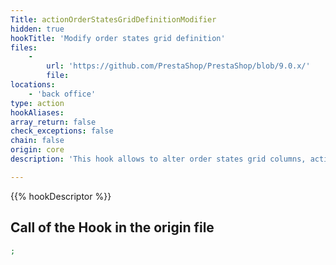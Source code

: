 ```yaml
---
Title: actionOrderStatesGridDefinitionModifier
hidden: true
hookTitle: 'Modify order states grid definition'
files:
    -
        url: 'https://github.com/PrestaShop/PrestaShop/blob/9.0.x/'
        file: 
locations:
    - 'back office'
type: action
hookAliases: 
array_return: false
check_exceptions: false
chain: false
origin: core
description: 'This hook allows to alter order states grid columns, actions and filters'

---
```


{{% hookDescriptor %}}

## Call of the Hook in the origin file

```php
;
```
